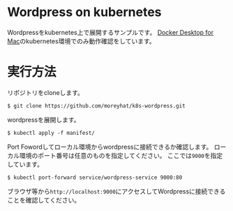 # Wordpress on kubernetes
Wordpressをkubernetes上で展開するサンプルです。
[Docker Desktop for Mac](https://hub.docker.com/editions/community/docker-ce-desktop-mac)のkubernetes環境でのみ動作確認をしています。

# 実行方法
リポジトリをcloneします。

```shell
$ git clone https://github.com/moreyhat/k8s-wordpress.git
```

wordpressを展開します。

```shell
$ kubectl apply -f manifest/
```

Port Fowordしてローカル環境からwordpressに接続できるか確認します。
ローカル環境のポート番号は任意のものを指定してください。
ここでは`9000`を指定しています。

```shell
$ kubectl port-forward service/wordpress-service 9000:80
```

ブラウザ等から`http://localhost:9000`にアクセスしてWordpressに接続できることを確認してください。